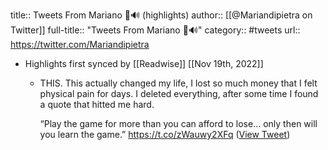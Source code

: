 title:: Tweets From Mariano 🦇🔊 (highlights)
author:: [[@Mariandipietra on Twitter]]
full-title:: "Tweets From Mariano 🦇🔊"
category:: #tweets
url:: https://twitter.com/Mariandipietra

- Highlights first synced by [[Readwise]] [[Nov 19th, 2022]]
	- THIS. This actually changed my life, I lost so much money that I felt physical pain for days. I deleted everything,  after some time I found a quote that hitted me hard.
	  
	  “Play the game for more than you can afford to lose… only then will you learn the game.” https://t.co/zWauwy2XFq ([View Tweet](https://twitter.com/Mariandipietra/status/1461463916899225601))